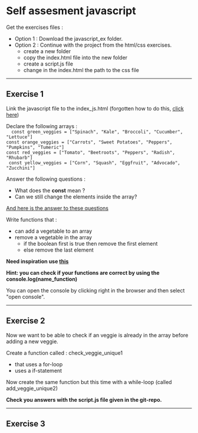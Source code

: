# Self assesment javascript 

Get the exercises files : 
* Option 1 : Download the javascript_ex folder. 
* Option 2 : Continue with the project from the html/css exercises. 
    * create a new folder
    * copy the index.html file into the new folder
    * create a script.js file 
    * change in the index.html the path to the css file 

*** 

## Exercise 1 

Link the javascript file to the index_js.html (forgotten how to do this, [click here](https://www.w3schools.com/js/js_whereto.asp#:~:text=down%20the%20display.-,External%20JavaScript,-Scripts%20can%20also))

Declare the following arrays : <br>
``  
const green_veggies = ["Spinach", "Kale", "Broccoli", "Cucumber", "Lettuce"] ``
<br>
``
const orange_veggies = ["Carrots", "Sweet Potatoes", "Peppers", "Pumpkins", "Tumeric"]
``<br>
``
const red_veggies = ["Tomato", "Beetroots", "Peppers", "Radish", "Rhubarb"]
``<br> 
`` 
const yellow_veggies = ["Corn", "Squash", "Eggfruit", "Advocado", "Zucchini"]
`` <br> 

Answer the following questions : 
* What does the **const** mean ? 
* Can we still change the elements inside the array? 

[And here is the answer to these questions](https://www.w3schools.com/js/js_array_const.asp#:~:text=Arrays%20are%20Not%20Constants)

Write functions that : 
* can add a vegetable to an array 
* remove a vegetable in the array 
    * if the boolean first is true then remove the first element 
    * else remove the last element 

**Need inspiration use [this](https://www.w3schools.com/jsref/jsref_obj_array.asp)**

**Hint: you can check if your functions are correct by using the console.log(name_function)**

You can open the console by clicking right in the browser and then select "open console". 

***

## Exercise 2 

Now we want to be able to check if an veggie is already in the array before adding a new veggie. 

Create a function called : check_veggie_unique1 
* that uses a for-loop 
* uses a if-statement

Now create the same function but this time with a while-loop (called add_veggie_unique2)

**Check you answers with the script.js file given in the git-repo.**  

*** 

## Exercise 3 